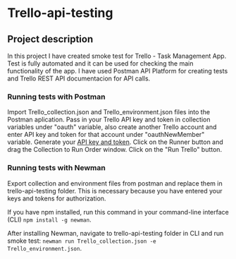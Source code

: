 # Trello-api-testing

## Project description

In this project I have created smoke test for Trello - Task Management App. Test is fully automated and it can be used for checking the main functionality of the app. I have used Postman API Platform for creating tests and Trello REST API documentacion for API calls.
 

### Running tests with Postman

Import Trello_collection.json and Trello_environment.json files into the Postman aplication. 
Pass in your Trello API key and token in collection variables under "oauth" variable, also create another Trello account and enter API key and token for that account under "oauthNewMember" variable. Generate your [API key and token](https://trello.com/app-key).
Click on the Runner button and drag the Collection to Run Order window. Click on the "Run Trello" button. 

### Running tests with Newman

Export collection and environment files from postman and replace them in trello-api-testing folder. 
This is necessary because you have entered your keys and tokens for authorization.

If you have npm installed, run this command in your command-line interface (CLI) `npm install -g newman`.

After installing Newman, navigate to trello-api-testing folder in CLI and run smoke test: `newman run Trello_collection.json -e Trello_environment.json`.
